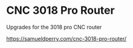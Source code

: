 # CNC 3018 Pro Router
Upgrades for the 3018 pro CNC router

https://samueldperry.com/cnc-3018-pro-router/

